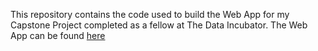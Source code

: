 This repository contains the code used to build the Web App for my Capstone Project completed as a fellow at The Data Incubator. The Web App can be found <a href="http://boiling-ravine-5296.herokuapp.com/index"> here </a>
